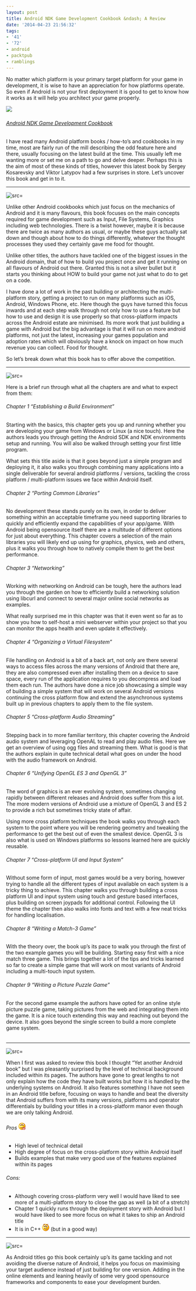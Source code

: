 ```yaml
---
layout: post
title: Android NDK Game Development Cookbook &ndash; A Review
date: '2014-04-23 21:56:32'
tags:
- '41'
- '72'
- android
- packtpub
- ramblings
---
```


No matter which platform is your primary target platform for your game in development, it is wise to have an appreciation for how platforms operate.  So even if Android is not your first deployment it is good to get to know how it works as it will help you architect your game properly.

[![](http://dgdsbygo8mp3h.cloudfront.net/sites/default/files/imagecache/productview_larger/7785OS.jpg)](http://www.packtpub.com/android-ndk-game-development-cookbook/book)

###### [Android NDK Game Development Cookbook](http://www.packtpub.com/android-ndk-game-development-cookbook/book)

I have read many Android platform books / how-to’s and cookbooks in my time, most are fairly run of the mill describing the odd feature here and there, usually focusing on the latest build at the time.  This usually left me wanting more or set me on a path to go and delve deeper.  Perhaps this is the aim of most of these kinds of titles, however this latest book by Sergey Kosarevsky and Viktor Latypov had a few surprises in store.  Let’s uncover this book and get in to it.

* * *

![src=]()

Unlike other Android cookbooks which just focus on the mechanics of Android and it is many flavours, this book focuses on the main concepts required for game development such as Input, File Systems, Graphics including web technologies.  There is a twist however, maybe it is because there are twice as many authors as usual, or maybe these guys actually sat down and though about how to do things differently, whatever the thought processes they used they certainly gave me food for thought.

Unlike other titles, the authors have tackled one of the biggest issues in the Android domain, that of how to build you project once and get it running on all flavours of Android out there. Granted this is not a silver bullet but it starts you thinking about HOW to build your game not just what to do to get on a code.

I have done a lot of work in the past building or architecting the multi-platform story, getting a project to run on many platforms such as iOS, Android, Windows Phone, etc.  Here though the guys have turned this focus inwards and at each step walk through not only how to use a feature but how to use and design it is use properly so that cross-platform impacts across the Android estate are minimised. Its more work that just building a game with Android but the big advantage is that it will run on more android platforms, not just the latest, increasing your games population and adoption rates which will obviously have a knock on impact on how much revenue you can collect.  Food for thought.

So let’s break down what this book has to offer above the competition.

* * *

![src=]()

Here is a brief run through what all the chapters are and what to expect from them:

###### Chapter 1 “Establishing a Build Environment”

Starting with the basics, this chapter gets you up and running whether you are developing your game from Windows or Linux (a nice touch).  Here the authors leads you through getting the Android SDK and NDK environments setup and running.  You will also be walked through setting your first little program.

What sets this title aside is that it goes beyond just a simple program and deploying it, it also walks you through combining many applications into a single deliverable for several android platforms / versions, tackling the cross platform / multi-platform issues we face within Android itself.

###### Chapter 2 “Porting Common Libraries”

No development these stands purely on its own, in order to deliver something within an acceptable timeframe you need supporting libraries to quickly and efficiently expand the capabilities of your app/game.  With Android being opensource itself there are a multitude of different options for just about everything.  This chapter covers a selection of the main libraries you will likely end up using for graphics, physics, web and others, plus it walks you through how to natively compile them to get the best performance. 

###### Chapter 3 “Networking”

Working with networking on Android can be tough, here the authors lead you through the garden on how to efficiently build a networking solution using libcurl and connect to several major online social networks as examples.

What really surprised me in this chapter was that it even went so far as to show you how to self-host a mini webserver within your project so that you can monitor the apps health and even update it effectively. 

###### Chapter 4 “Organizing a Virtual Filesystem”

File handling on Android is a bit of a back art, not only are there several ways to access files across the many versions of Android that there are, they are also compressed even after installing them on a device to save space, every run of the application requires to you decompress and load them each run.  The authors have done a nice job showcasing a simple way of building a simple system that will work on several Android versions continuing the cross platform flow and extend the asynchronous systems built up in previous chapters to apply them to the file system.

###### Chapter 5 “Cross-platform Audio Streaming”

Stepping back in to more familiar territory, this chapter covering the Android audio system and leveraging OpenAL to read and play audio files.   Here we get an overview of using ogg files and streaming them.  What is good is that the authors explain in quite technical detail what goes on under the hood with the audio framework on Android.

###### Chapter 6 “Unifying OpenGL ES 3 and OpenGL 3”

The word of graphics is an ever evolving system, sometimes changing rapidly between different releases and Android does suffer from this a lot.  The more modern versions of Android use a mixture of OpenGL 3 and ES 2 to provide a rich but sometimes tricky state of affair.

Using more cross platform techniques the book walks you through each system to the point where you will be rendering geometry and tweaking the performance to get the best out of even the smallest device. OpenGL 3 is also what is used on Windows platforms so lessons learned here are quickly reusable.

###### Chapter 7 “Cross-platform UI and Input System”

Without some form of input, most games would be a very boring, however trying to handle all the different types of input available on each system is a tricky thing to achieve. This chapter walks you through building a cross platform UI and input system using touch and gesture based interfaces, plus building on screen joypads for additional control.  Following the UI theme the chapter then also walks into fonts and text with a few neat tricks for handling localisation. 

###### Chapter 8 “Writing a Match-3 Game”

With the theory over, the book up’s its pace to walk you through the first of the two example games you will be building. Starting easy first with a nice match three game.  This brings together a lot of the tips and tricks learned so far to create a simple game that will work on most variants of Android including a multi-touch input system.

###### Chapter 9 “Writing a Picture Puzzle Game”

For the second game example the authors have opted for an online style picture puzzle game, taking pictures from the web and integrating them into the game.  It is a nice touch extending this way and reaching out beyond the device.  It also goes beyond the single screen to build a more complete game system.

###### 

* * *

![src=]()

When I first was asked to review this book I thought “Yet another Android book” but I was pleasantly surprised by the level of technical background included within its pages.  The authors have gone to great lengths to not only explain how the code they have built works but how it is handled by the underlying systems on Android.  It also features something I have not seen in an Android title before, focusing on ways to handle and beat the diversity that Android suffers from with its many versions, platforms and operator differentials by building your titles in a cross-platform manor even though we are only talking Android.

 

###### Pros ![Smile with tongue out](/Images/wordpress/2014/04/wlEmoticon-smilewithtongueout1.png)

- High level of technical detail
- High degree of focus on the cross-platform story within Android itself
- Builds examples that make very good use of the features explained within its pages

###### Cons:

- Although covering cross-platform very well I would have liked to see more of a multi-platform story to close the gap as well (a bit of a stretch)
- Chapter 1 quickly runs through the deployment story with Android but I would have liked to see more focus on what it takes to ship an Android title
- It is in C++ ![Confused smile](/Images/wordpress/2014/04/wlEmoticon-confusedsmile.png) (but in a good way)

* * *

![src=]()

As Android titles go this book certainly up’s its game tackling and not avoiding the diverse nature of Android, it helps you focus on maximising your target audience instead of just building for one version.  Adding in the online elements and leaning heavily of some very good opensource frameworks and components to ease your development burden. 

